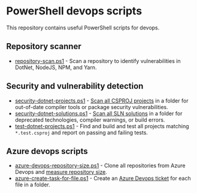 # PowerShell devops scripts
This repository contains useful PowerShell scripts for devops.

## Repository scanner
* [repository-scan.ps1](https://raw.githubusercontent.com/tspence/powershell/main/repository-scan.ps1) - Scan a repository to identify vulnerabilities in DotNet, NodeJS, NPM, and Yarn.

## Security and vulnerability detection
* [security-dotnet-projects.ps1](https://raw.githubusercontent.com/tspence/powershell/main/security-dotnet-projects.ps1) - [Scan all CSPROJ projects](https://medium.com/codex/powershell-scanning-for-dotnet-projects-and-solutions-26d013d7579a) in a folder for out-of-date compiler tools or package security vulnerabilities.
* [security-dotnet-solutions.ps1](https://raw.githubusercontent.com/tspence/powershell/main/security-dotnet-solutions.ps1) - [Scan all SLN solutions](https://medium.com/codex/powershell-scanning-for-dotnet-projects-and-solutions-26d013d7579a) in a folder for deprecated technologies, compiler warnings, or build errors.
* [test-dotnet-projects.ps1](https://raw.githubusercontent.com/tspence/powershell/main/test-dotnet-projects.ps1) - Find and build and test all projects matching `*.test.csproj` and report on passing and failing tests.

## Azure devops scripts
* [azure-devops-repository-size.ps1](https://raw.githubusercontent.com/tspence/powershell/main/azure-devops-repository-size.ps1) - Clone all repositories from Azure Devops and [measure repository size](https://tedspence.com/code-repository-size-with-powershell-4df93e5cdf88).
* [azure-create-task-for-file.ps1](https://raw.githubusercontent.com/tspence/powershell/main/azure-create-task-for-file.ps1) - Create an [Azure Devops ticket](https://medium.com/codex/create-azure-tasks-with-powershell-e1b287bb9153) for each file in a folder.

